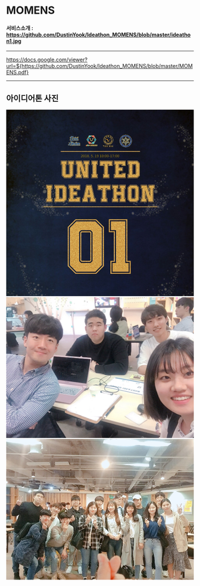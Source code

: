 # **MOMENS**

#### 서비스소개 : https://github.com/DustinYook/Ideathon_MOMENS/blob/master/ideathon1.jpg
------

https://docs.google.com/viewer?url=${https://github.com/DustinYook/Ideathon_MOMENS/blob/master/MOMENS.pdf}

-----

## 아이디어톤 사진
![ideathon1](https://github.com/DustinYook/Ideathon_MOMENS/blob/master/ideathon1.jpg)
![ideathon2](https://github.com/DustinYook/Ideathon_MOMENS/blob/master/ideathon2.jpg)
![ideathon3](https://github.com/DustinYook/Ideathon_MOMENS/blob/master/ideathon3.jpg)
